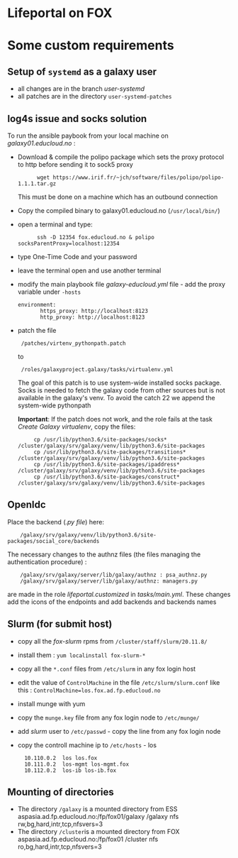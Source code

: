 
# Lifeportal on FOX

# Some custom requirements

## Setup of `systemd` as a **galaxy** user

- all changes are in the branch *user-systemd*
- all patches are in the directory `user-systemd-patches`


## log4s issue and socks solution

To run the ansible paybook from your local machine on *galaxy01.educloud.no* :

- Download & compile the polipo package which sets the proxy protocol to http before sending it to sock5 proxy

			wget https://www.irif.fr/~jch/software/files/polipo/polipo-1.1.1.tar.gz

	This must be done on a machine which has an outbound connection 

- Copy the compiled binary to galaxy01.educloud.no (`/usr/local/bin/`)

- open a terminal and type:

			ssh -D 12354 fox.educloud.no & polipo socksParentProxy=localhost:12354

- type One-Time Code and your password
- leave the terminal open and use another terminal
- modify the main playbook file *galaxy-educloud.yml* file - add the proxy variable under `-hosts`

	  environment:
			 https_proxy: http://localhost:8123
			 http_proxy: http://localhost:8123
    
 - patch the file 

		/patches/virtenv_pythonpath.patch

    to

		/roles/galaxyproject.galaxy/tasks/virtualenv.yml

    The goal of this patch is to use system-wide installed socks package. Socks is needed to fetch the galaxy code 
    from other sources but is not available in the galaxy's venv. To avoid the catch 22 we append the system-wide pythonpath 
    
    **Important**: If the patch does not work, and the role fails at the task _Create Galaxy virtualenv_, copy the files:
    
			cp /usr/lib/python3.6/site-packages/socks* /cluster/galaxy/srv/galaxy/venv/lib/python3.6/site-packages
			cp /usr/lib/python3.6/site-packages/transitions* /cluster/galaxy/srv/galaxy/venv/lib/python3.6/site-packages
			cp /usr/lib/python3.6/site-packages/ipaddress* /cluster/galaxy/srv/galaxy/venv/lib/python3.6/site-packages
			cp /usr/lib/python3.6/site-packages/construct* /cluster/galaxy/srv/galaxy/venv/lib/python3.6/site-packages


## OpenIdc 

Place the backend (*.py file*) here:

		/galaxy/srv/galaxy/venv/lib/python3.6/site-packages/social_core/backends

The necessary changes to the authnz files (the files managing the authentication procedure) :

		/galaxy/srv/galaxy/server/lib/galaxy/authnz : psa_authnz.py
		/galaxy/srv/galaxy/server/lib/galaxy/authnz: managers.py
		
are made in the role *lifeportal.customized* in *tasks/main.yml*. These changes add the icons of the endpoints and add backends and backends names


## Slurm (for submit host)

- copy all the _fox-slurm_ rpms from `/cluster/staff/slurm/20.11.8/`
- install them : `yum localinstall fox-slurm-*`
- copy all the `*.conf` files from  `/etc/slurm` in any fox login host
- edit the value of `ControlMachine` in the file `/etc/slurm/slurm.conf` like this : `ControlMachine=los.fox.ad.fp.educloud.no`
- install munge with yum
- copy the `munge.key` file from any fox login node to `/etc/munge/` 
- add _slurm_ user to `/etc/passwd` - copy the line from any fox login node
- copy the controll machine ip to `/etc/hosts` - los

		10.110.0.2	los los.fox
		10.111.0.2	los-mgmt los-mgmt.fox
		10.112.0.2	los-ib los-ib.fox


## Mounting of directories

- The directory `/galaxy` is a mounted directory from ESS
		aspasia.ad.fp.educloud.no:/fp/fox01/galaxy  /galaxy    nfs rw,bg,hard,intr,tcp,nfsvers=3
- The directory `/cluster`is a mounted directory from FOX
		aspasia.ad.fp.educloud.no:/fp/fox01  /cluster    nfs ro,bg,hard,intr,tcp,nfsvers=3

